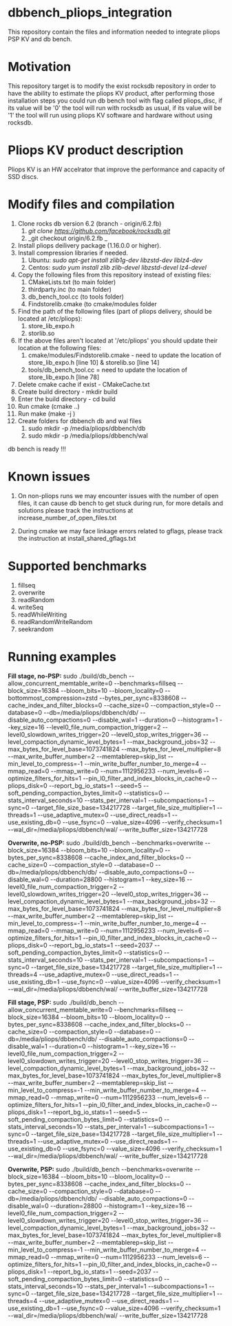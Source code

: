 # dbbench_pliops_integration
This repository contain the files and information needed to integrate pliops PSP KV and db bench.


Motivation
==========
This repository target is to modify the exist rocksdb repository in order to have the ability to estimate the pliops KV product,
after performing those installation steps you could run db bench tool with flag called pliops_disc, if its value will be '0' the 
tool will run with rocksdb as usual, if its value will be '1' the tool will run using pliops KV software and hardware without 
using rocksdb.


Pliops KV product description
=============================
Pliops KV is an HW accelrator that improve the performance and capacity of SSD discs.



Modify files and compilation
============================
1. Clone rocks db version 6.2 (branch - origin/6.2.fb)
    1. _git clone https://github.com/facebook/rocksdb.git_
    2. _git checkout origin/6.2.fb _
2. Install pliops deilivery package (1.16.0.0 or higher).
3. Install compression libraries if needed.
   1. Ubuntu: _sudo apt-get install zlib1g-dev libzstd-dev liblz4-dev_
   2. Centos: _sudo yum install zlib zlib-devel libzstd-devel lz4-devel_
5. Copy the following files from this repository instead of existing files:
   1. CMakeLists.txt (to main folder)
   2. thirdparty.inc (to main folder)
   3. db_bench_tool.cc (to tools folder)
   4. Findstorelib.cmake (to cmake/modules folder
6. Find the path of the following files (part of pliops delivery, should be located at /etc/pliops):
   1. store_lib_expo.h
   2. storlib.so
7. If the above files aren't located at '/etc/pliops' you should update their location at the following files:
   1. cmake/modules/Findstorelib.cmake - need to update the location of store_lib_expo.h [line 10] & storelib.so [line 14]
   2. tools/db_bench_tool.cc = need to update the location of store_lib_expo.h [line 78]
8. Delete cmake cache if exist - CMakeCache.txt
9. Create build directory - mkdir build
10. Enter the build directory - cd build
11. Run cmake (cmake ..)
12. Run make (make -j )
13. Create folders for dbbench db and wal files
    1. sudo mkdir -p /media/pliops/dbbench/db
    2. sudo mkdir -p /media/pliops/dbbench/wal

db bench is ready !!!


Known issues
============
1. On non-pliops runs we may encounter issues with the number of open files, it can cause db bench to get stuck during run,
for more details and solutions please track the instructions at increase_number_of_open_files.txt

2. During cmake we may face linkage errors related to gflags, please track the instruction at install_shared_gflags.txt  


Supported benchmarks
====================
1. fillseq
2. overwrite
3. readRandom
4. writeSeq
5. readWhileWriting
6. readRandomWriteRandom
7. seekrandom


Running examples
================
**Fill stage, no-PSP:**
sudo ./build/db_bench --allow_concurrent_memtable_write=0 --benchmarks=fillseq --block_size=16384 --bloom_bits=10 --bloom_locality=0 --bottommost_compression=zstd --bytes_per_sync=8338608 --cache_index_and_filter_blocks=0 --cache_size=0 --compaction_style=0 --database=0 --db=/media/pliops/dbbench/db/ --disable_auto_compactions=0 --disable_wal=1 --duration=0 --histogram=1 --key_size=16 --level0_file_num_compaction_trigger=2 --level0_slowdown_writes_trigger=20 --level0_stop_writes_trigger=36 --level_compaction_dynamic_level_bytes=1 --max_background_jobs=32 --max_bytes_for_level_base=1073741824 --max_bytes_for_level_multiplier=8 --max_write_buffer_number=2 --memtablerep=skip_list --min_level_to_compress=-1 --min_write_buffer_number_to_merge=4 --mmap_read=0 --mmap_write=0 --num=1112956233 --num_levels=6 --optimize_filters_for_hits=1 --pin_l0_filter_and_index_blocks_in_cache=0 --pliops_disk=0 --report_bg_io_stats=1 --seed=5 --soft_pending_compaction_bytes_limit=0 --statistics=0 --stats_interval_seconds=10 --stats_per_interval=1 --subcompactions=1 --sync=0 --target_file_size_base=134217728 --target_file_size_multiplier=1 --threads=1 --use_adaptive_mutex=0 --use_direct_reads=1 --use_existing_db=0 --use_fsync=0 --value_size=4096 --verify_checksum=1 --wal_dir=/media/pliops/dbbench/wal/ --write_buffer_size=134217728



**Overwrite, no-PSP:**
sudo ./build/db_bench --benchmarks=overwrite --block_size=16384 --bloom_bits=10 --bloom_locality=0 --bytes_per_sync=8338608 --cache_index_and_filter_blocks=0 --cache_size=0 --compaction_style=0 --database=0 --db=/media/pliops/dbbench/db/ --disable_auto_compactions=0 --disable_wal=0 --duration=28800 --histogram=1 --key_size=16 --level0_file_num_compaction_trigger=2 --level0_slowdown_writes_trigger=20 --level0_stop_writes_trigger=36 --level_compaction_dynamic_level_bytes=1 --max_background_jobs=32 --max_bytes_for_level_base=1073741824 --max_bytes_for_level_multiplier=8 --max_write_buffer_number=2 --memtablerep=skip_list --min_level_to_compress=-1 --min_write_buffer_number_to_merge=4 --mmap_read=0 --mmap_write=0 --num=1112956233 --num_levels=6 --optimize_filters_for_hits=1 --pin_l0_filter_and_index_blocks_in_cache=0 --pliops_disk=0 --report_bg_io_stats=1 --seed=2037 --soft_pending_compaction_bytes_limit=0 --statistics=0 --stats_interval_seconds=10 --stats_per_interval=1 --subcompactions=1 --sync=0 --target_file_size_base=134217728 --target_file_size_multiplier=1 --threads=4 --use_adaptive_mutex=0 --use_direct_reads=1 --use_existing_db=1 --use_fsync=0 --value_size=4096 --verify_checksum=1 --wal_dir=/media/pliops/dbbench/wal/ --write_buffer_size=134217728



**Fill stage, PSP:**
sudo ./build/db_bench --allow_concurrent_memtable_write=0 --benchmarks=fillseq --block_size=16384 --bloom_bits=10 --bloom_locality=0 --bytes_per_sync=8338608 --cache_index_and_filter_blocks=0 --cache_size=0 --compaction_style=0 --database=0 --db=/media/pliops/dbbench/db/ --disable_auto_compactions=0 --disable_wal=1 --duration=0 --histogram=1 --key_size=16 --level0_file_num_compaction_trigger=2 --level0_slowdown_writes_trigger=20 --level0_stop_writes_trigger=36 --level_compaction_dynamic_level_bytes=1 --max_background_jobs=32 --max_bytes_for_level_base=1073741824 --max_bytes_for_level_multiplier=8 --max_write_buffer_number=2 --memtablerep=skip_list --min_level_to_compress=-1 --min_write_buffer_number_to_merge=4 --mmap_read=0 --mmap_write=0 --num=1112956233 --num_levels=6 --optimize_filters_for_hits=1 --pin_l0_filter_and_index_blocks_in_cache=0 --pliops_disk=1 --report_bg_io_stats=1 --seed=5 --soft_pending_compaction_bytes_limit=0 --statistics=0 --stats_interval_seconds=10 --stats_per_interval=1 --subcompactions=1 --sync=0 --target_file_size_base=134217728 --target_file_size_multiplier=1 --threads=1 --use_adaptive_mutex=0 --use_direct_reads=1 --use_existing_db=0 --use_fsync=0 --value_size=4096 --verify_checksum=1 --wal_dir=/media/pliops/dbbench/wal/ --write_buffer_size=134217728


**Overwrite, PSP:**
sudo ./build/db_bench --benchmarks=overwrite --block_size=16384 --bloom_bits=10 --bloom_locality=0 --bytes_per_sync=8338608 --cache_index_and_filter_blocks=0 --cache_size=0 --compaction_style=0 --database=0 --db=/media/pliops/dbbench/db/ --disable_auto_compactions=0 --disable_wal=0 --duration=28800 --histogram=1 --key_size=16 --level0_file_num_compaction_trigger=2 --level0_slowdown_writes_trigger=20 --level0_stop_writes_trigger=36 --level_compaction_dynamic_level_bytes=1 --max_background_jobs=32 --max_bytes_for_level_base=1073741824 --max_bytes_for_level_multiplier=8 --max_write_buffer_number=2 --memtablerep=skip_list --min_level_to_compress=-1 --min_write_buffer_number_to_merge=4 --mmap_read=0 --mmap_write=0 --num=1112956233 --num_levels=6 --optimize_filters_for_hits=1 --pin_l0_filter_and_index_blocks_in_cache=0 --pliops_disk=1 --report_bg_io_stats=1 --seed=2037 --soft_pending_compaction_bytes_limit=0 --statistics=0 --stats_interval_seconds=10 --stats_per_interval=1 --subcompactions=1 --sync=0 --target_file_size_base=134217728 --target_file_size_multiplier=1 --threads=4 --use_adaptive_mutex=0 --use_direct_reads=1 --use_existing_db=1 --use_fsync=0 --value_size=4096 --verify_checksum=1 --wal_dir=/media/pliops/dbbench/wal/ --write_buffer_size=134217728
